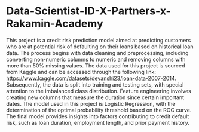 # Data-Scientist-ID-X-Partners-x-Rakamin-Academy

This project is a credit risk prediction model aimed at predicting customers who are at potential risk of defaulting on their loans based on historical loan data. The process begins with data cleaning and preprocessing, including converting non-numeric columns to numeric and removing columns with more than 50% missing values. The data used for this project is sourced from Kaggle and can be accessed through the following link: https://www.kaggle.com/datasets/devanshi23/loan-data-2007-2014. Subsequently, the data is split into training and testing sets, with special attention to the imbalanced class distribution. Feature engineering involves creating new columns that measure the duration since certain important dates. The model used in this project is Logistic Regression, with the determination of the optimal probability threshold based on the ROC curve. The final model provides insights into factors contributing to credit default risk, such as loan duration, employment length, and prior payment history.
